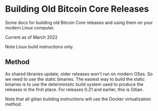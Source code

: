 # Building Old Bitcoin Core Releases

Some docs for building old Bitcoin Core releases and using them on your modern Linux computer.

Current as of March 2022

Note Linux build instructions only.

## Method

As shared libraries update, older releases won't run on modern OSes.
So we need to use the static binaries.
The easiest way to build the static binaries is to use the deterministic build system used to produce the releases in the first place.
For releases 0.21 and earlier, this is Gitian.

Note that all gitian building instructions will use the Docker virtualization method.
